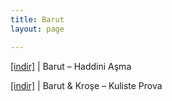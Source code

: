 ```yaml
---
title: Barut
layout: page

---
```

<a href="https://cloud.mail.ru/public/c39578ceb1e7/Barut%20-%20Haddini%20A%C5%9Fma" target="_blank">[indir]</a>   |   Barut &#8211; Haddini Aşma

<a href="https://cloud.mail.ru/public/78be707ffa6a/Barut%20%26%20Kro%C5%9Fe%20-%20Kuliste%20Prova" target="_blank">[indir]</a>   |   Barut & Kroşe &#8211; Kuliste Prova